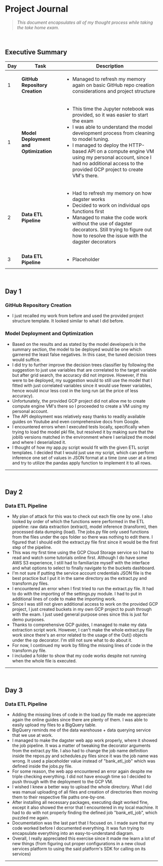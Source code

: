 # **Project Journal**
>*This document encapsulates all of my thought process while taking the take home exam.*

<br />

## **Executive Summary**
| Day | Task | Description |
| -------- | -------- | -------- |
| 1 | **GitHub Repository Creation** | <ul><li>Managed to refresh my memory again on basic GitHub repo creation considerations and project structure</li></ul> |
| 1 | **Model Deployment and Optimization** | <ul><li>This time the Jupyter notebook was provided, so it was easier to start the exam</li><li>I was able to understand the model development process from cleaning to model tuning.</li><li>I managed to deploy the HTTP-based API on a compute engine VM using my personal account, since I had no additional access to the provided GCP project to create VM's there. |
| 2 | **Data ETL Pipeline** | <ul><li>Had to refresh my memory on how dagster works</li><li>Decided to work on individual ops functions first</li><li>Managed to make the code work without the use of dagster decorators. Still trying to figure out how to resolve the issue with the dagster decorators</li></ul> |
| 3 | **Data ETL Pipeline** | <ul><li>Placeholder</li></ul> |
<br />

## **Day 1**

### **GitHub Repository Creation**
- I just recalled my work from before and used the provided project structure template. It looked similar to what I did before.

### **Model Deployment and Optimization**
- Based on the results and as stated by the model developer/s in the summary section, the model to be deployed would be one which garnered the least false negatives. In this case, the tuned decision trees would suffice.
- I did try to further improve the decision trees classifier by following the suggestion to just use variables that are correlated to the target variable but after grid search, the accuracy did not improve. However, if this were to be deployed, my suggestion would to still use the model that I fitted with just correlated variables since it would use fewer variables, hence would incur less cost in the long run (at the price of less accuracy).
- Unfortunately, the provided GCP project did not allow me to create compute engine VM's there so I proceeded to create a VM using my personal account.
- The API deployment was relatively easy thanks to readily available guides on Youtube and even comprehensive docs from Google.
- I encountered errors when I executed tests locally, specifically when trying to load the model pkl file, but resolved it by making sure that the joblib versions matched in the environment where I serialized the model and where I deserialized it.
- I thought of how my app.py script would fit with the given ETL script templates. I decided that I would just use my script, which can perform inference one set of values in JSON format at a time (one user at a time) and try to utilize the pandas apply function to implement it to all rows.
---
<br />

## **Day 2**

### **Data ETL Pipeline**
- My plan of attack for this was to check out each file one by one. I also looked by order of which the functions were performed in the ETL pipeline: raw data extraction (extract), model inference (transform), then processed data dumping (load). The jobs.py file only used functions from the files under the ops folder so there was nothing to edit there. I figured that I should edit the extract.py file first since it would be the first step of the pipeline.
- This was my first time using the GCP Cloud Storage service so I had to read and watch some tutorials online first. Although I do have some AWS S3 experience, I still had to familiarize myself with the interface and what options to select to finally navigate to the buckets dashboard.
- I'm not sure if putting the service account credentials JSON file is the best practice but I put it in the same directory as the extract.py and transform.py files.
- I encountered an error when I first tried to run the extract.py file. It had to do with the importing of the settings.py module. I had to put in additional lines of code to make the importing work.
- Since I was still not given additional access to work on the provided GCP project, I just created buckets in my own GCP project to push through with the exam. I just used general purpose ones since this is just for demo purposes.
- Thanks to comprehensive GCP guides, I managed to make my data extraction script work. However, I can't make the whole extract.py file work since there's an error related to the usage of the Out() objects under the op decorator. I'm still not sure what to do about it.
- For now, I continued my work by filling the missing lines of code in the transform.py file.
- I included a folder to show that my code works despite not running when the whole file is executed.
---
<br />

## **Day 3**

### **Data ETL Pipeline**
- Adding the missing lines of code in the load.py file made me appreciate again the online guides since there are plenty of them. I was able to easily upload my files to a BigQuery table.
- BigQuery reminds me of the data warehouse + data querying service that we use at work.
- I managed to make the dagster web app work properly, where it showed the job pipeline. It was a matter of tweaking the decorator arguments from the extract.py file. I also had to change the job name definition inside the repos.py and schedules.py files since it was the job name was wrong. It used a placeholder value instead of "bank_etl_job" which was defined inside the jobs.py file.
- For some reason, the web app encountered an error again despite me triple checking everything. I did not have enough time so I decided to push through with the deployment to the GCP VM.
- I wished I knew a better way to upload the whole directory. What I did was manual uploading of all files and creation of directories then moving them to their respective file paths one-by-one.
- After installing all necessary packages, executing dagit worked fine, except it also showed the error that I encountered in my local machine. It had to do with not properly finding the defined job "bank_etl_job", which puzzled me again.
- Documentation was the last part that I focused on. I made sure that my code worked before I documented everything. It was fun trying to encapsulate everything into an easy-to-understand diagram.
- Overall, I really appreciated this exercise since it made me learn a lot of new things (from figuring out proper configurations in a new cloud services platform to using the said platform's SDK for calling on its services)
---
<br />

